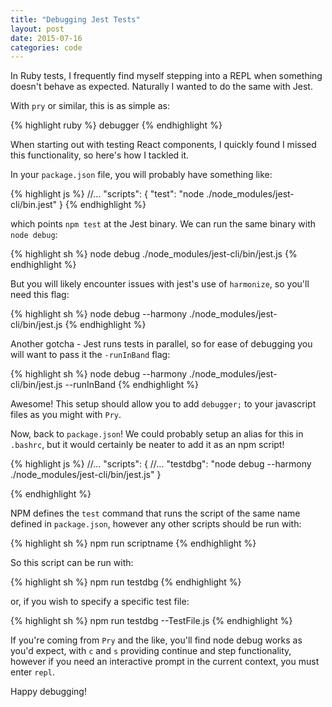 ```yaml
---
title: "Debugging Jest Tests"
layout: post
date: 2015-07-16
categories: code
---
```


In Ruby tests, I frequently find myself stepping into a REPL when something doesn't behave as expected. Naturally I wanted to do the same with Jest.

With `pry` or similar, this is as simple as:

{% highlight ruby %}
debugger
{% endhighlight %}

When starting out with testing React components, I quickly found I missed this functionality, so here's how I tackled it.

In your `package.json` file, you will probably have something like:


{% highlight js %}
//...
"scripts": {
  "test": "node ./node_modules/jest-cli/bin.jest"
}
{% endhighlight %}

which points `npm test` at the Jest binary. We can run the same binary with `node debug`:

{% highlight sh %}
node debug ./node_modules/jest-cli/bin/jest.js
{% endhighlight %}

But you will likely encounter issues with jest's use of `harmonize`, so you'll need this flag:

{% highlight sh %}
node debug --harmony ./node_modules/jest-cli/bin/jest.js
{% endhighlight %}

Another gotcha - Jest runs tests in parallel, so for ease of debugging you will want to pass it the `-runInBand` flag:

{% highlight sh %}
node debug --harmony ./node_modules/jest-cli/bin/jest.js --runInBand
{% endhighlight %}

Awesome! This setup should allow you to add `debugger;` to your javascript files as you might with `Pry`.

Now, back to `package.json`! We could probably setup an alias for this in `.bashrc`, but it would certainly be neater to add it as an npm script!

{% highlight js %}
//...
"scripts": {
  //...
  "testdbg": "node debug --harmony ./node_modules/jest-cli/bin/jest.js"
}

{% endhighlight %}

NPM defines the `test` command that runs the script of the same name defined in `package.json`, however any other scripts should be run with:

{% highlight sh %}
npm run scriptname
{% endhighlight %}

So this script can be run with:

{% highlight sh %}
npm run testdbg
{% endhighlight %}

or, if you wish to specify a specific test file:

{% highlight sh %}
npm run testdbg --TestFile.js
{% endhighlight %}

If you're coming from `Pry` and the like, you'll find node debug works as you'd expect, with `c` and `s` providing continue and step functionality, however if you need an interactive prompt in the current context, you must enter `repl`.

Happy debugging!


